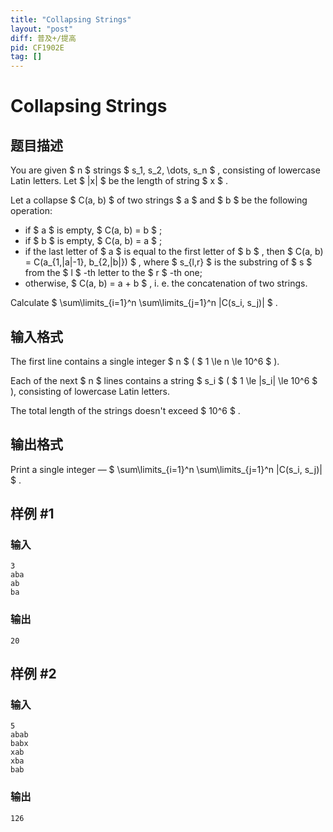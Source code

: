 ```yaml
---
title: "Collapsing Strings"
layout: "post"
diff: 普及+/提高
pid: CF1902E
tag: []
---
```


# Collapsing Strings

## 题目描述

You are given $ n $ strings $ s_1, s_2, \dots, s_n $ , consisting of lowercase Latin letters. Let $ |x| $ be the length of string $ x $ .

Let a collapse $ C(a, b) $ of two strings $ a $ and $ b $ be the following operation:

- if $ a $ is empty, $ C(a, b) = b $ ;
- if $ b $ is empty, $ C(a, b) = a $ ;
- if the last letter of $ a $ is equal to the first letter of $ b $ , then $ C(a, b) = C(a_{1,|a|-1}, b_{2,|b|}) $ , where $ s_{l,r} $ is the substring of $ s $ from the $ l $ -th letter to the $ r $ -th one;
- otherwise, $ C(a, b) = a + b $ , i. e. the concatenation of two strings.

Calculate $ \sum\limits_{i=1}^n \sum\limits_{j=1}^n |C(s_i, s_j)| $ .

## 输入格式

The first line contains a single integer $ n $ ( $ 1 \le n \le 10^6 $ ).

Each of the next $ n $ lines contains a string $ s_i $ ( $ 1 \le |s_i| \le 10^6 $ ), consisting of lowercase Latin letters.

The total length of the strings doesn't exceed $ 10^6 $ .

## 输出格式

Print a single integer — $ \sum\limits_{i=1}^n \sum\limits_{j=1}^n |C(s_i, s_j)| $ .

## 样例 #1

### 输入

```
3
aba
ab
ba
```

### 输出

```
20
```

## 样例 #2

### 输入

```
5
abab
babx
xab
xba
bab
```

### 输出

```
126
```

